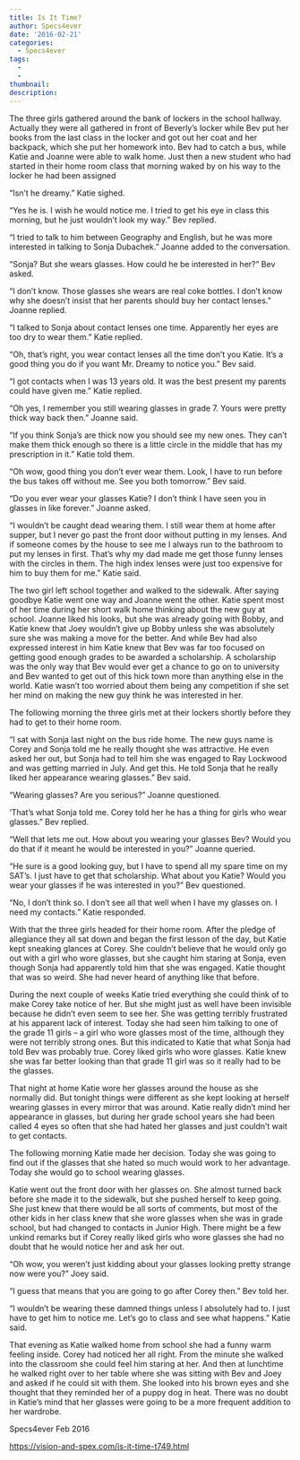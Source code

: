 ```yaml
---
title: Is It Time?
author: Specs4ever
date: '2016-02-21'
categories:
  - Specs4ever
tags:
  - 
  - 
thumbnail: 
description: 
---
```


The three girls gathered around the bank of lockers in the school hallway.  Actually they were all gathered in front of Beverly’s locker while Bev put her books from the last class in the locker and got out her coat and her backpack, which she put her homework into.  Bev had to catch a bus, while Katie and Joanne were able to walk home. Just then a new student who had started in their home room class that morning waked by on his way to the locker he had been assigned

“Isn’t he dreamy.” Katie sighed.

“Yes he is.  I wish he would notice me. I tried to get his eye in class this morning, but he just wouldn’t look my way.” Bev replied.

“I tried to talk to him between Geography and English, but he was more interested in talking to Sonja Dubachek.” Joanne added to the conversation.

“Sonja?  But she wears glasses. How could he be interested in her?” Bev asked.

“I don’t know.  Those glasses she wears are real coke bottles. I don’t know why she doesn’t insist that her parents should buy her contact lenses.” Joanne replied.

“I talked to Sonja about contact lenses one time. Apparently her eyes are too dry to wear them.” Katie replied.

“Oh, that’s right, you wear contact lenses all the time don’t you Katie.  It’s a good thing you do if you want Mr. Dreamy to notice you.” Bev said.

“I got contacts when I was 13 years old. It was the best present my parents could have given me.” Katie replied.

“Oh yes, I remember you still wearing glasses in grade 7.  Yours were pretty thick way back then.” Joanne said.

“If you think Sonja’s are thick now you should see my new ones.  They can’t make them thick enough so there is a little circle in the middle that has my prescription in it.” Katie told them.

“Oh wow, good thing you don’t ever wear them.  Look, I have to run before the bus takes off without me. See you both tomorrow.” Bev said.

“Do you ever wear your glasses Katie?  I don’t think I have seen you in glasses in like forever.” Joanne asked.

“I wouldn’t be caught dead wearing them.  I still wear them at home after supper, but I never go past the front door without putting in my lenses.  And if someone comes by the house to see me I always run to the bathroom to put my lenses in first.  That’s why my dad made me get those funny lenses with the circles in them.  The high index lenses were just too expensive for him to buy them for me.” Katie said.

The two girl left school together and walked to the sidewalk. After saying goodbye Katie went one way and Joanne went the other.  Katie spent most of her time during her short walk home thinking about the new guy at school. Joanne liked his looks, but she was already going with Bobby, and Katie knew that Joey wouldn’t give up Bobby unless she was absolutely sure she was making a move for the better.  And while Bev had also expressed interest in him Katie knew that Bev was far too focused on getting good enough grades to be awarded a scholarship. A scholarship was the only way that Bev would ever get a chance to go on to university and Bev wanted to get out of this hick town more than anything else in the world.  Katie wasn’t too worried about them being any competition if she set her mind on making the new guy think he was interested in her.

The following morning the three girls met at their lockers shortly before they had to get to their home room.

“I sat with Sonja last night on the bus ride home. The new guys name is Corey and Sonja told me he really thought she was attractive.  He even asked her out, but Sonja had to tell him she was engaged to Ray Lockwood and was getting married in July. And get this.  He told Sonja that he really liked her appearance wearing glasses.” Bev said.

“Wearing glasses? Are you serious?” Joanne questioned.

‘That’s what Sonja told me. Corey told her he has a thing for girls who wear glasses.” Bev replied.

“Well that lets me out. How about you wearing your glasses Bev? Would you do that if it meant he would be interested in you?” Joanne queried.

“He sure is a good looking guy, but I have to spend all my spare time on my SAT’s. I just have to get that scholarship. What about you Katie?  Would you wear your glasses if he was interested in you?” Bev questioned.

“No, I don’t think so.  I don’t see all that well when I have my glasses on.  I need my contacts.” Katie responded.

With that the three girls headed for their home room.  After the pledge of allegiance they all sat down and began the first lesson of the day, but Katie kept sneaking glances at Corey.  She couldn’t believe that he would only go out with a girl who wore glasses, but she caught him staring at Sonja, even though Sonja had apparently told him that she was engaged.  Katie thought that was so weird. She had never heard of anything like that before.

During the next couple of weeks Katie tried everything she could think of to make Corey take notice of her.  But she might just as well have been invisible because he didn’t even seem to see her. She was getting terribly frustrated at his apparent lack of interest.  Today she had seen him talking to one of the grade 11 girls – a girl who wore glasses most of the time, although they were not terribly strong ones.  But this indicated to Katie that what Sonja had told Bev was probably true. Corey liked girls who wore glasses.  Katie knew she was far better looking than that grade 11 girl was so it really had to be the glasses.

That night at home Katie wore her glasses around the house as she normally did. But tonight things were different as she kept looking at herself wearing glasses in every mirror that was around.  Katie really didn’t mind her appearance in glasses, but during her grade school years she had been called 4 eyes so often that she had hated her glasses and just couldn’t wait to get contacts.  

The following morning Katie made her decision. Today she was going to find out if the glasses that she hated so much would work to her advantage. Today she would go to school wearing glasses.

Katie went out the front door with her glasses on.  She almost turned back before she made it to the sidewalk, but she pushed herself to keep going.  She just knew that there would be all sorts of comments, but most of the other kids in her class knew that she wore glasses when she was in grade school, but had changed to contacts in Junior High.  There might be a few unkind remarks but if Corey really liked girls who wore glasses she had no doubt that he would notice her and ask her out.

“Oh wow, you weren’t just kidding about your glasses looking pretty strange now were you?” Joey said.

“I guess that means that you are going to go after Corey then.” Bev told her.

“I wouldn’t be wearing these damned things unless I absolutely had to. I just have to get him to notice me. Let’s go to class and see what happens.” Katie said.

That evening as Katie walked home from school she had a funny warm feeling inside.  Corey had noticed her all right.  From the minute she walked into the classroom she could feel him staring at her. And then at lunchtime he walked right over to her table where she was sitting with Bev and Joey and asked if he could sit with them. She looked into his brown eyes and she thought that they reminded her of a puppy dog in heat.  There was no doubt in Katie’s mind that her glasses were going to be a more frequent addition to her wardrobe.

Specs4ever
Feb 2016

https://vision-and-spex.com/is-it-time-t749.html
